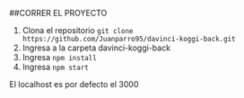 ##CORRER EL PROYECTO

1. Clona el repositorio ``` git clone https://github.com/Juanparro95/davinci-koggi-back.git ```
2. Ingresa a la carpeta davinci-koggi-back
3. Ingresa  ``` npm install ```
4. Ingresa  ``` npm start ```

El localhost es por defecto el 3000